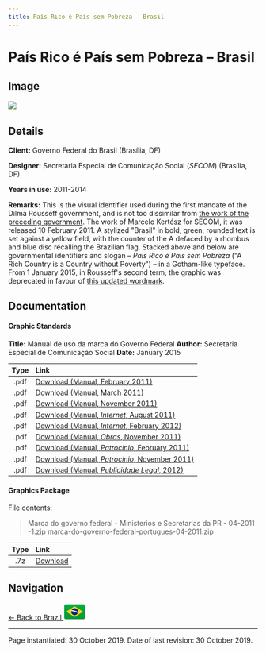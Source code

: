 ```yaml
---
title: País Rico é País sem Pobreza – Brasil
---
```


# País Rico é País sem Pobreza – Brasil

## Image

<img src="https://nationbrandingnow.com/assets/SA/BR/DILMA_pane.png" class="focus-image">

## Details

**Client:** Governo Federal do Brasil (Brasília, DF)

**Designer:** Secretaria Especial de Comunicação Social (*SECOM*) (Brasília, DF)

**Years in use:** 2011-2014

**Remarks:** This is the visual identifier used during the first mandate of the Dilma Rousseff government, and is not too dissimilar from [the work of the preceding government](LULA.html). The work of Marcelo Kertész for SECOM, it was released 10 February 2011. A stylized "Brasil" in bold, green, rounded text is set against a yellow field, with the counter of the A defaced by a rhombus and blue disc recalling the Brazilian flag. Stacked above and below are governmental identifiers and slogan – *País Rico é País sem Pobreza* ("A Rich Country is a Country without Poverty") – in a Gotham-like typeface. From 1 January 2015, in Rousseff's second term, the graphic was deprecated in favour of [this updated wordmark](DILMA2.html).

## Documentation

#### Graphic Standards

**Title:** Manual de uso da marca do Governo Federal
**Author:** Secretaria Especial de Comunicação Social
**Date:** January 2015

| Type | Link |
| :---: | :--- |
| .pdf | [Download (Manual, February 2011)](/assets/SA/BR/dilma/manual_uso_marca_governo_federal.pdf) |
| .pdf | [Download (Manual, March 2011)](/assets/SA/BR/dilma/manualsecomnovo.pdf) |
| .pdf | [Download (Manual, November 2011)](/assets/SA/BR/dilma/manual-do-uso-da-marca-do-governo-federal.pdf) |
| .pdf | [Download (Manual, *Internet*, August 2011)](/assets/SA/BR/dilma/Manual-de-Identidade-Visual-do-Governo-Federal-na-Internet.pdf) |
| .pdf | [Download (Manual, *Internet*, February 2012)](/assets/SA/BR/dilma/Manual_de_Identidade_Visual_Governo_Federal_Internet_V4.pdf) |
| .pdf | [Download (Manual, *Obras*, November 2011)](/assets/SA/BR/dilma/manual-placas-de-obra.pdf) |
| .pdf | [Download (Manual, *Patrocínio*, February 2011)](/assets/SA/BR/dilma/manualdepatrocinio.pdf) |
| .pdf | [Download (Manual, *Patrocínio*, November 2011)](/assets/SA/BR/dilma/Manual-de-Uso-da-Marca-do-Governo-Federal-Patrocínios-2011.pdf) |
| .pdf | [Download (Manual, *Publicidade Legal*, 2012)](/assets/SA/BR/dilma/MANUAL_SECOM_RF_2012.pdf) |

#### Graphics Package

File contents:
> Marca do governo federal - Ministerios e Secretarias da PR - 04-2011 -1.zip
> marca-do-governo-federal-portugues-04-2011.zip

| Type | Link |
| :---: | :--- |
| .7z | [Download](/assets/SA/BR/dilma/BR_DILMA.7z) |

## Navigation

[← Back to Brazil <img src="/images/FlagKit/SA/BR/BR@2x.png" class="flagkit">](../BR.html)

---

Page instantiated: 30 October 2019.
Date of last revision: 30 October 2019.
